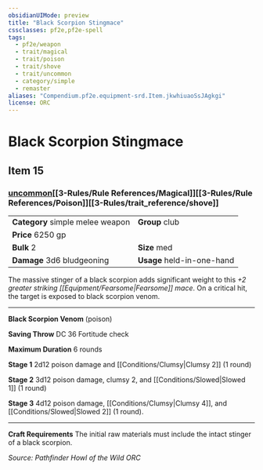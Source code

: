 ```yaml
---
obsidianUIMode: preview
title: "Black Scorpion Stingmace"
cssclasses: pf2e,pf2e-spell
tags:
  - pf2e/weapon
  - trait/magical
  - trait/poison
  - trait/shove
  - trait/uncommon
  - category/simple
  - remaster
aliases: "Compendium.pf2e.equipment-srd.Item.jkwhiuaoSsJAgkgi"
license: ORC
---
```

# Black Scorpion Stingmace
## Item 15
### [uncommon](uncommon.md "Uncommon Rarity Trait")[[3-Rules/Rule References/Magical]][[3-Rules/Rule References/Poison]][[3-Rules/trait_reference/shove]]

|  |  |
| -- | -- |
| **Category** simple melee weapon | **Group** club |
| **Price** 6250 gp |  |
| **Bulk** 2 | **Size** med |
| **Damage** 3d6 bludgeoning  | **Usage** held-in-one-hand |



The massive stinger of a black scorpion adds significant weight to this _+2 greater striking [[Equipment/Fearsome|Fearsome]] mace_. On a critical hit, the target is exposed to black scorpion venom.

* * *

**Black Scorpion Venom** (poison)

**Saving Throw** DC 36 Fortitude check

**Maximum Duration** 6 rounds

**Stage 1** 2d12 poison damage and [[Conditions/Clumsy|Clumsy 2]] (1 round)

**Stage 2** 3d12 poison damage, clumsy 2, and [[Conditions/Slowed|Slowed 1]] (1 round)

**Stage 3** 4d12 poison damage, [[Conditions/Clumsy|Clumsy 4]], and [[Conditions/Slowed|Slowed 2]] (1 round).

* * *

**Craft Requirements** The initial raw materials must include the intact stinger of a black scorpion.

*Source: Pathfinder Howl of the Wild*
*ORC*